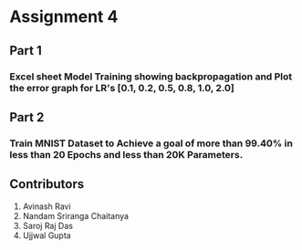 # Assignment 4

## Part 1

### Excel sheet Model Training showing backpropagation and Plot the error graph for LR's [0.1, 0.2, 0.5, 0.8, 1.0, 2.0]

## Part 2

### Train MNIST Dataset to Achieve a goal of more than 99.40% in less than 20 Epochs and less than 20K Parameters. 


## Contributors

1. Avinash Ravi
2. Nandam Sriranga Chaitanya
3. Saroj Raj Das
4. Ujjwal Gupta
